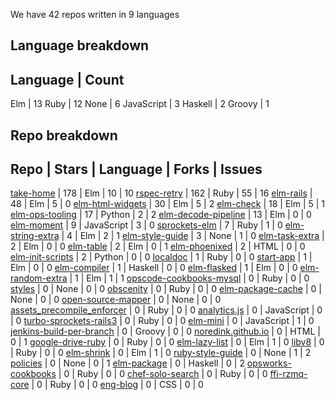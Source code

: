 We have 42 repos written in 9 languages



## Language breakdown
Language | Count
----------------
Elm | 13
Ruby | 12
None | 6
JavaScript | 3
Haskell | 2
Groovy | 1



## Repo breakdown
Repo | Stars | Language | Forks | Issues
----------------------------------------
[take-home](http://github.com/NoRedInk/take-home) | 178 | Elm | 10 | 10
[rspec-retry](http://github.com/NoRedInk/rspec-retry) | 162 | Ruby | 55 | 16
[elm-rails](http://github.com/NoRedInk/elm-rails) | 48 | Elm | 5 | 0
[elm-html-widgets](http://github.com/NoRedInk/elm-html-widgets) | 30 | Elm | 5 | 2
[elm-check](http://github.com/NoRedInk/elm-check) | 18 | Elm | 5 | 1
[elm-ops-tooling](http://github.com/NoRedInk/elm-ops-tooling) | 17 | Python | 2 | 2
[elm-decode-pipeline](http://github.com/NoRedInk/elm-decode-pipeline) | 13 | Elm | 0 | 0
[elm-moment](http://github.com/NoRedInk/elm-moment) | 9 | JavaScript | 3 | 0
[sprockets-elm](http://github.com/NoRedInk/sprockets-elm) | 7 | Ruby | 1 | 0
[elm-string-extra](http://github.com/NoRedInk/elm-string-extra) | 4 | Elm | 2 | 1
[elm-style-guide](http://github.com/NoRedInk/elm-style-guide) | 3 | None | 1 | 0
[elm-task-extra](http://github.com/NoRedInk/elm-task-extra) | 2 | Elm | 0 | 0
[elm-table](http://github.com/NoRedInk/elm-table) | 2 | Elm | 0 | 1
[elm-phoenixed](http://github.com/NoRedInk/elm-phoenixed) | 2 | HTML | 0 | 0
[elm-init-scripts](http://github.com/NoRedInk/elm-init-scripts) | 2 | Python | 0 | 0
[localdoc](http://github.com/NoRedInk/localdoc) | 1 | Ruby | 0 | 0
[start-app](http://github.com/NoRedInk/start-app) | 1 | Elm | 0 | 0
[elm-compiler](http://github.com/NoRedInk/elm-compiler) | 1 | Haskell | 0 | 0
[elm-flasked](http://github.com/NoRedInk/elm-flasked) | 1 | Elm | 0 | 0
[elm-random-extra](http://github.com/NoRedInk/elm-random-extra) | 1 | Elm | 1 | 1
[opscode-cookbooks-mysql](http://github.com/NoRedInk/opscode-cookbooks-mysql) | 0 | Ruby | 0 | 0
[styles](http://github.com/NoRedInk/styles) | 0 | None | 0 | 0
[obscenity](http://github.com/NoRedInk/obscenity) | 0 | Ruby | 0 | 0
[elm-package-cache](http://github.com/NoRedInk/elm-package-cache) | 0 | None | 0 | 0
[open-source-mapper](http://github.com/NoRedInk/open-source-mapper) | 0 | None | 0 | 0
[assets_precompile_enforcer](http://github.com/NoRedInk/assets_precompile_enforcer) | 0 | Ruby | 0 | 0
[analytics.js](http://github.com/NoRedInk/analytics.js) | 0 | JavaScript | 0 | 0
[turbo-sprockets-rails3](http://github.com/NoRedInk/turbo-sprockets-rails3) | 0 | Ruby | 0 | 0
[elm-mini](http://github.com/NoRedInk/elm-mini) | 0 | JavaScript | 1 | 0
[jenkins-build-per-branch](http://github.com/NoRedInk/jenkins-build-per-branch) | 0 | Groovy | 0 | 0
[noredink.github.io](http://github.com/NoRedInk/noredink.github.io) | 0 | HTML | 0 | 1
[google-drive-ruby](http://github.com/NoRedInk/google-drive-ruby) | 0 | Ruby | 0 | 0
[elm-lazy-list](http://github.com/NoRedInk/elm-lazy-list) | 0 | Elm | 1 | 0
[libv8](http://github.com/NoRedInk/libv8) | 0 | Ruby | 0 | 0
[elm-shrink](http://github.com/NoRedInk/elm-shrink) | 0 | Elm | 1 | 0
[ruby-style-guide](http://github.com/NoRedInk/ruby-style-guide) | 0 | None | 1 | 2
[policies](http://github.com/NoRedInk/policies) | 0 | None | 0 | 1
[elm-package](http://github.com/NoRedInk/elm-package) | 0 | Haskell | 0 | 2
[opsworks-cookbooks](http://github.com/NoRedInk/opsworks-cookbooks) | 0 | Ruby | 0 | 0
[chef-solo-search](http://github.com/NoRedInk/chef-solo-search) | 0 | Ruby | 0 | 0
[ffi-rzmq-core](http://github.com/NoRedInk/ffi-rzmq-core) | 0 | Ruby | 0 | 0
[eng-blog](http://github.com/NoRedInk/eng-blog) | 0 | CSS | 0 | 0
